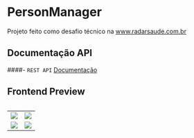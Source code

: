 # PersonManager
Projeto feito como desafio técnico na www.radarsaude.com.br

## Documentação API
####- `REST API` [Documentação](backend/README.md)

## Frontend Preview<table>
<table>
    <tr>
        <td><img src="https://i.gyazo.com/e2313de6482996b7f1d43e2a3d79321e.png"></td>
        <td><img src="https://i.gyazo.com/b56f6bd6282d40f53856a1bac3da7e31.png"></td>
    </tr>
    <tr>
        <td><img src="https://i.gyazo.com/1cfd6ac0b6f93b94a3d1a956d224da28.png"></td>
        <td><img src="https://i.gyazo.com/4446dee02377384c5a7f8c69ed109257.png"></td>
    </tr>
</table>
